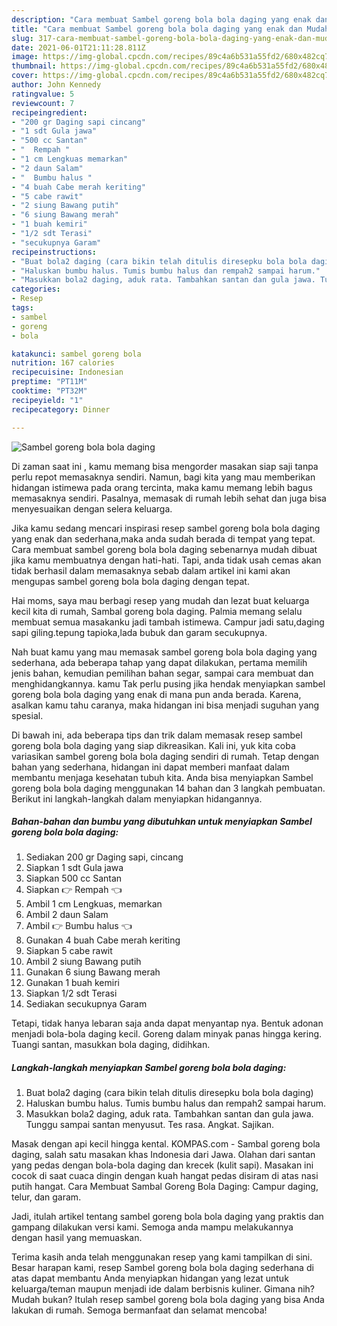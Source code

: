 ```yaml
---
description: "Cara membuat Sambel goreng bola bola daging yang enak dan Mudah Dibuat"
title: "Cara membuat Sambel goreng bola bola daging yang enak dan Mudah Dibuat"
slug: 317-cara-membuat-sambel-goreng-bola-bola-daging-yang-enak-dan-mudah-dibuat
date: 2021-06-01T21:11:28.811Z
image: https://img-global.cpcdn.com/recipes/89c4a6b531a55fd2/680x482cq70/sambel-goreng-bola-bola-daging-foto-resep-utama.jpg
thumbnail: https://img-global.cpcdn.com/recipes/89c4a6b531a55fd2/680x482cq70/sambel-goreng-bola-bola-daging-foto-resep-utama.jpg
cover: https://img-global.cpcdn.com/recipes/89c4a6b531a55fd2/680x482cq70/sambel-goreng-bola-bola-daging-foto-resep-utama.jpg
author: John Kennedy
ratingvalue: 5
reviewcount: 7
recipeingredient:
- "200 gr Daging sapi cincang"
- "1 sdt Gula jawa"
- "500 cc Santan"
- "  Rempah "
- "1 cm Lengkuas memarkan"
- "2 daun Salam"
- "  Bumbu halus "
- "4 buah Cabe merah keriting"
- "5 cabe rawit"
- "2 siung Bawang putih"
- "6 siung Bawang merah"
- "1 buah kemiri"
- "1/2 sdt Terasi"
- "secukupnya Garam"
recipeinstructions:
- "Buat bola2 daging (cara bikin telah ditulis diresepku bola bola daging)"
- "Haluskan bumbu halus. Tumis bumbu halus dan rempah2 sampai harum."
- "Masukkan bola2 daging, aduk rata. Tambahkan santan dan gula jawa. Tunggu sampai santan menyusut. Tes rasa. Angkat. Sajikan."
categories:
- Resep
tags:
- sambel
- goreng
- bola

katakunci: sambel goreng bola 
nutrition: 167 calories
recipecuisine: Indonesian
preptime: "PT11M"
cooktime: "PT32M"
recipeyield: "1"
recipecategory: Dinner

---
```



![Sambel goreng bola bola daging](https://img-global.cpcdn.com/recipes/89c4a6b531a55fd2/680x482cq70/sambel-goreng-bola-bola-daging-foto-resep-utama.jpg)

Di zaman  saat ini , kamu memang bisa mengorder masakan siap saji tanpa perlu repot memasaknya sendiri. Namun, bagi kita yang mau memberikan hidangan istimewa pada orang tercinta, maka kamu memang lebih bagus memasaknya sendiri. Pasalnya, memasak di rumah lebih sehat dan juga bisa menyesuaikan dengan selera keluarga.

Jika kamu sedang mencari inspirasi resep sambel goreng bola bola daging yang enak dan sederhana,maka anda sudah berada di tempat yang tepat. Cara membuat sambel goreng bola bola daging  sebenarnya mudah dibuat jika kamu membuatnya dengan hati-hati. Tapi, anda tidak usah cemas akan tidak berhasil dalam memasaknya 
sebab dalam artikel ini kami akan mengupas sambel goreng bola bola daging dengan tepat.  

Hai moms, saya mau berbagi resep yang mudah dan lezat buat keluarga kecil kita di rumah, Sambal goreng bola daging. Palmia memang selalu membuat semua masakanku jadi tambah istimewa. Campur jadi satu,daging sapi giling.tepung tapioka,lada bubuk dan garam secukupnya.

Nah buat kamu yang mau memasak sambel goreng bola bola daging yang sederhana, ada beberapa tahap yang dapat dilakukan, pertama memilih jenis bahan, kemudian pemilihan bahan segar, sampai cara membuat dan menghidangkannya. kamu Tak perlu pusing jika hendak menyiapkan sambel goreng bola bola daging yang enak di mana pun anda berada. Karena, asalkan kamu  tahu caranya, maka hidangan ini bisa menjadi suguhan yang spesial.

Di bawah ini, ada beberapa tips dan trik dalam memasak resep sambel goreng bola bola daging yang siap dikreasikan. Kali ini, yuk kita coba variasikan sambel goreng bola bola daging sendiri di rumah. Tetap dengan bahan yang sederhana, hidangan ini dapat memberi manfaat dalam membantu menjaga kesehatan tubuh kita. Anda bisa menyiapkan Sambel goreng bola bola daging menggunakan 14 bahan dan 3 langkah pembuatan. Berikut ini langkah-langkah dalam menyiapkan hidangannya.

<!--inarticleads1-->

##### Bahan-bahan dan bumbu yang dibutuhkan untuk menyiapkan Sambel goreng bola bola daging:

1. Sediakan 200 gr Daging sapi, cincang
1. Siapkan 1 sdt Gula jawa
1. Siapkan 500 cc Santan
1. Siapkan  👉 Rempah 👈
1. Ambil 1 cm Lengkuas, memarkan
1. Ambil 2 daun Salam
1. Ambil  👉 Bumbu halus 👈
1. Gunakan 4 buah Cabe merah keriting
1. Siapkan 5 cabe rawit
1. Ambil 2 siung Bawang putih
1. Gunakan 6 siung Bawang merah
1. Gunakan 1 buah kemiri
1. Siapkan 1/2 sdt Terasi
1. Sediakan secukupnya Garam


Tetapi, tidak hanya lebaran saja anda dapat menyantap nya. Bentuk adonan menjadi bola-bola daging kecil. Goreng dalam minyak panas hingga kering. Tuangi santan, masukkan bola daging, didihkan. 

<!--inarticleads2-->

##### Langkah-langkah menyiapkan Sambel goreng bola bola daging:

1. Buat bola2 daging (cara bikin telah ditulis diresepku bola bola daging)
1. Haluskan bumbu halus. Tumis bumbu halus dan rempah2 sampai harum.
1. Masukkan bola2 daging, aduk rata. Tambahkan santan dan gula jawa. Tunggu sampai santan menyusut. Tes rasa. Angkat. Sajikan.


Masak dengan api kecil hingga kental. KOMPAS.com - Sambal goreng bola daging, salah satu masakan khas Indonesia dari Jawa. Olahan dari santan yang pedas dengan bola-bola daging dan krecek (kulit sapi). Masakan ini cocok di saat cuaca dingin dengan kuah hangat pedas disiram di atas nasi putih hangat. Cara Membuat Sambal Goreng Bola Daging: Campur daging, telur, dan garam. 

Jadi, itulah artikel tentang  sambel goreng bola bola daging  yang praktis dan gampang dilakukan versi kami. Semoga anda mampu melakukannya dengan hasil yang memuaskan. 

Terima kasih anda telah menggunakan resep yang kami tampilkan di sini. Besar harapan kami, resep  Sambel goreng bola bola daging sederhana di atas dapat membantu Anda menyiapkan hidangan yang lezat untuk keluarga/teman maupun menjadi ide dalam berbisnis kuliner. Gimana nih? Mudah bukan? Itulah resep sambel goreng bola bola daging yang bisa Anda lakukan di rumah. Semoga bermanfaat dan selamat mencoba!

